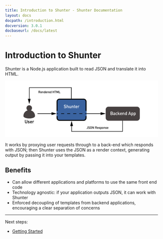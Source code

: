```yaml
---
title: Introduction to Shunter - Shunter Documentation
layout: docs
docpath: /introduction.html
docversion: 3.0.1
docbaseurl: /docs/latest
---
```


Introduction to Shunter
=======================

Shunter is a Node.js application built to read JSON and translate it into HTML.

![Shunter as a proxy](/docs/latest/diagram.png)

It works by proxying user requests through to a back-end which responds with JSON; then Shunter uses the JSON as a render context, generating output by passing it into your templates.


Benefits
--------

- Can allow different applications and platforms to use the same front end code
- Technology agnostic: if your application outputs JSON, it can work with Shunter
- Enforced decoupling of templates from backend applications, encouraging a clear separation of concerns


---

Next steps:

- [Getting Started](getting-started.html)
